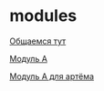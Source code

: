 # modules

<a href="https://tlk.io/super_secret_chat_123_123_123">Общаемся тут</a>

<a href="./MODULE_A.md">Модуль А</a>

<a href="./MODULE_A_ARTEM.md">Модуль А для артёма</a>
